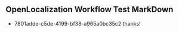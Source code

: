 ## OpenLocalization Workflow Test MarkDown
* 7801adde-c5de-4199-bf38-a965a0bc35c2 thanks!

<!--HONumber=Jul16_HO4-->


